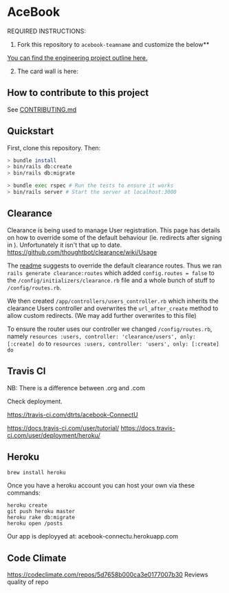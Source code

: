 # AceBook

REQUIRED INSTRUCTIONS:

1. Fork this repository to `acebook-teamname` and customize
the below**

[You can find the engineering project outline here.](https://github.com/makersacademy/course/tree/master/engineering_projects/rails)

2. The card wall is here: <please update>

## How to contribute to this project
See [CONTRIBUTING.md](CONTRIBUTING.md)

## Quickstart

First, clone this repository. Then:

```bash
> bundle install
> bin/rails db:create
> bin/rails db:migrate

> bundle exec rspec # Run the tests to ensure it works
> bin/rails server # Start the server at localhost:3000
```

## Clearance
Clearance is being used to manage User registration.
This page has details on how to override some of the default behaviour (ie. redirects after signing in ).
Unfortunately it isn't that up to date.
https://github.com/thoughtbot/clearance/wiki/Usage

The [readme](https://github.com/thoughtbot/clearance) suggests to override the default clearance routes.
Thus we ran `rails generate clearance:routes` which added `config.routes = false` to the `/config/initializers/clearance.rb` file and a whole bunch of stuff to `/config/routes.rb`.

We then created `/app/controllers/users_controller.rb` which inherits the clearance Users controller and overwrites the `url_after_create` method to allow custom redirects. (We may add further overwrites to this file)

To ensure the router uses our controller we changed `/config/routes.rb`, namely
`resources :users, controller: 'clearance/users', only: [:create] do`
to
`resources :users, controller: 'users', only: [:create] do`




## Travis CI
NB: There is a difference between .org and .com

Check deployment.

https://travis-ci.com/dtrts/acebook-ConnectU


https://docs.travis-ci.com/user/tutorial/
https://docs.travis-ci.com/user/deployment/heroku/



## Heroku
```
brew install heroku
```
Once you have a heroku account you can host your own via these commands:
```
heroku create
git push heroku master
heroku rake db:migrate
heroku open /posts
```

Our app is deployyed at: acebook-connectu.herokuapp.com




## Code Climate
https://codeclimate.com/repos/5d7658b000ca3e0177007b30
Reviews quality of repo
